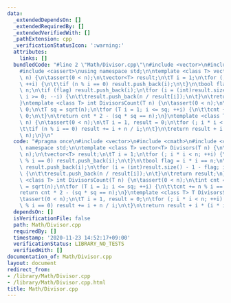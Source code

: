 ```yaml
---
data:
  _extendedDependsOn: []
  _extendedRequiredBy: []
  _extendedVerifiedWith: []
  _pathExtension: cpp
  _verificationStatusIcon: ':warning:'
  attributes:
    links: []
  bundledCode: "#line 2 \"Math/Divisor.cpp\"\n#include <vector>\n#include <cmath>\n\
    #include <cassert>\nusing namespace std;\n\ntemplate <class T> vector<T> Divisors(T\
    \ n) {\n\tassert(0 < n);\n\tvector<T> result;\n\tT i = 1;\n\tfor (; i * i < n;\
    \ ++i) {\n\t\tif (n % i == 0) result.push_back(i);\n\t}\n\tbool flag = i * i ==\
    \ n;\n\tif (flag) result.push_back(i);\n\tfor (i = (int)result.size() - 1 - flag;\
    \ i >= 0; --i) {\n\t\tresult.push_back(n / result[i]);\n\t}\n\treturn result;\n\
    }\ntemplate <class T> int DivisorsCount(T n) {\n\tassert(0 < n);\n\tint cnt =\
    \ 0;\n\tT sq = sqrt(n);\n\tfor (T i = 1; i <= sq; ++i) {\n\t\tcnt += n % i ==\
    \ 0;\n\t}\n\treturn cnt * 2 - (sq * sq == n);\n}\ntemplate <class T> T DivisorsSum(T\
    \ n) {\n\tassert(0 < n);\n\tT i = 1, result = 0;\n\tfor (; i * i < n; ++i) {\n\
    \t\tif (n % i == 0) result += i + n / i;\n\t}\n\treturn result + i * (i * i ==\
    \ n);\n}\n"
  code: "#pragma once\n#include <vector>\n#include <cmath>\n#include <cassert>\nusing\
    \ namespace std;\n\ntemplate <class T> vector<T> Divisors(T n) {\n\tassert(0 <\
    \ n);\n\tvector<T> result;\n\tT i = 1;\n\tfor (; i * i < n; ++i) {\n\t\tif (n\
    \ % i == 0) result.push_back(i);\n\t}\n\tbool flag = i * i == n;\n\tif (flag)\
    \ result.push_back(i);\n\tfor (i = (int)result.size() - 1 - flag; i >= 0; --i)\
    \ {\n\t\tresult.push_back(n / result[i]);\n\t}\n\treturn result;\n}\ntemplate\
    \ <class T> int DivisorsCount(T n) {\n\tassert(0 < n);\n\tint cnt = 0;\n\tT sq\
    \ = sqrt(n);\n\tfor (T i = 1; i <= sq; ++i) {\n\t\tcnt += n % i == 0;\n\t}\n\t\
    return cnt * 2 - (sq * sq == n);\n}\ntemplate <class T> T DivisorsSum(T n) {\n\
    \tassert(0 < n);\n\tT i = 1, result = 0;\n\tfor (; i * i < n; ++i) {\n\t\tif (n\
    \ % i == 0) result += i + n / i;\n\t}\n\treturn result + i * (i * i == n);\n}\n"
  dependsOn: []
  isVerificationFile: false
  path: Math/Divisor.cpp
  requiredBy: []
  timestamp: '2020-11-23 14:52:17+09:00'
  verificationStatus: LIBRARY_NO_TESTS
  verifiedWith: []
documentation_of: Math/Divisor.cpp
layout: document
redirect_from:
- /library/Math/Divisor.cpp
- /library/Math/Divisor.cpp.html
title: Math/Divisor.cpp
---
```


